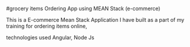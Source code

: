
#grocery items Ordering App using MEAN Stack (e-commerce)

This is a E-commerce Mean Stack Application I have built as a part of my training for ordering items  online,

technologies used Angular, Node Js
